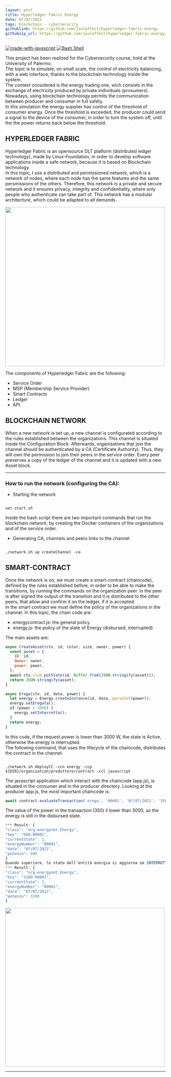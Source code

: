 ```yaml
---
layout: post
title: Hyperledger Fabric Energy
date: 07/07/2021
tags: blockchain - cybersecurity
githublink: https://github.com/jouleffect/hyperledger-fabric-energy
githubzip_url: https://github.com/jouleffect/hyperledger-fabric-energy/archive/refs/heads/main.zip
---
```


[![made-with-javascript](https://img.shields.io/badge/Made%20with-JavaScript-1f425f.svg)](https://www.javascript.com)
[![Bash Shell](https://badges.frapsoft.com/bash/v1/bash.png?v=103)](https://github.com/ellerbrock/open-source-badges/)

This project has been realized for the Cybersecurity course, hold at the University of Palermo.<br>
The topic is to simulate, on small scale, the control of electricity balancing, with a web interface, thanks to the blockchain technology inside the system.<br>
The context considered is the energy trading one, wich consists in the exchange of electricity produced by private individuals (prosumers).<br>
Nowadays, using blockchain technology permits the communication between producer and consumer in full safety.<br>
In this simulation the energy supplier has control of the threshold of consumer energy. Once the threshold is exceeded, the producer could send a signal to the device of the consumer, in order to turn the system off, until the the power returns back below the threshold.<br>

## HYPERLEDGER FABRIC

Hyperledger Fabric is an opensource DLT platform (distributed ledger technology), made by Linux-Foundation, in order to develop software applications inside a safe network, because it is based on Blockchain technology. <br>
In this topic, I use a distributed and permissioned network, which is a network of nodes, where each node has the same features and the same persmissions of the others. Therefore, this network is a private and secure network and it ensures privacy, integrity and confidentiality, where only people who authenticate can take part of. This network has a modular architecture, which could be adapted to all demands.<br>

<p>
  <img src="https://user-images.githubusercontent.com/53179989/155743574-6ec5c5aa-16fd-4f2e-850c-818daaf16b0a.png" style="width:500px;">
</p>

The components of Hyperledger Fabric are the following:

- Service Order
- MSP (Membership Service Provider)
- Smart Contracts
- Ledger
- API

## BLOCKCHAIN NETWORK

When a new network is set up, a new channel is configurated according to the rules established between the organizations. This channel is situated inside the Configuration Block. Afterwards, organizations that join the channel should be authenticated by a CA (Certificate Authority). Thus, they will own the permission to join their peers in the service order. Every peer preserves a copy of the ledger of the channel and it is updated with a new Asset block.<br>

* * * 

### How to run the network (configuring the CA):

- Starting the network

<pre><code>
net-start.sh
</code></pre>

Inside the bash script there are two important commands that run the blockchain network, by creating the Docker containers of the organizations and of the service order.<br>

- Generating CA, channels and peers links to the channel

<pre><code>
./network.sh up createChannel -ca
</code></pre>

## SMART-CONTRACT

Once the network is on, we must create a smart-contract (chaincode), defined by the rules established before, in order to be able to make the transitions, by running the commands on the organization peer. In the peer is after signed the output of the transition and it is distributed to the other peers, that allow and confirm it on the ledger, if it is accepted.<br>
In the smart contract we must define the policy of the organizations in the channel. In this topic, the chain code are:

- energycontract.js: the general policy
- energy.js: the policy of the state of Energy (disbursed, interrupted)

The main assets are:

```javascript
async CreateAsset(ctx, id, color, size, owner, power) {
  const asset = {
    ID: id,
    Owner: owner,
    power: power,
  };
  await ctx.stub.putState(id, Buffer.from(JSON.stringify(asset)));
  return JSON.stringify(asset);
}

async Eroga(ctx, id, data, power) {
  let energy = Energy.createInstance(id, data, parseInt(power));
  energy.setErogata();
  if (power > 3000) {
    energy.setInterrotta();
  }
  return energy;
}
```
In this code, if the request power is lower than 3000 W, the state is Active, otherwise the energy is interrupted.<br>
The following command, that uses the lifecycle of the chaincode, distributes the contract in the channel:

<pre><code>
./network.sh deployCC -ccn energy -ccp ${DIR}/organization/produttore/contract -ccl javascript
</code></pre>

The javascript application which interact with the chaincode (app.js), is situated in the consumer and in the producer directory.
Looking at the producer app.js, the most important chaincode is:

```javascript
await contract.evaluateTransaction('eroga', '00001', '07/07/2021', '350');
```

The value of the power in the transaction (350) il lower than 3000, so the energy is still in the disbursed state.

```javascript
*** Result: {
"class": "org.energynet.Energy",
"key": "600:00001",
"currentState": 1,
"energyNumber": "00001",
"data": "07/07/2021",
"potenza": 600
}
Quando superiore, lo stato dell’entità energia si aggiorna in INTERROTTA (2).
*** Result: {
"class": "org.energynet.Energy",
"key": "3200:00001",
"currentState": 2,
"energyNumber": "00001",
"data": "07/07/2021",
"potenza": 3200
}
```

<p>
  <img src="https://user-images.githubusercontent.com/53179989/155750591-919ab96d-d856-4b91-8e7a-b416746d9df8.png" style="width:500px;">
</p>

* * *
